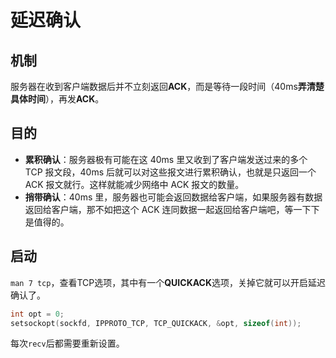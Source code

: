 # 延迟确认
## 机制
服务器在收到客户端数据后并不立刻返回**ACK**，而是等待一段时间（40ms**弄清楚具体时间**），再发**ACK**。
## 目的 
- **累积确认**：服务器极有可能在这 40ms 里又收到了客户端发送过来的多个 TCP 报文段，40ms 后就可以对这些报文进行累积确认，也就是只返回一个 ACK 报文就行。这样就能减少网络中 ACK 报文的数量。
- **捎带确认**：40ms 里，服务器也可能会返回数据给客户端，如果服务器有数据返回给客户端，那不如把这个 ACK 连同数据一起返回给客户端吧，等一下下是值得的。
## 启动
`man 7 tcp`，查看TCP选项，其中有一个**QUICKACK**选项，关掉它就可以开启延迟确认了。
```c
int opt = 0;
setsockopt(sockfd, IPPROTO_TCP, TCP_QUICKACK, &opt, sizeof(int));
```
每次`recv`后都需要重新设置。

